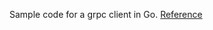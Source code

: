 Sample code for a grpc client in Go. [Reference](https://tutorialedge.net/golang/go-grpc-beginners-tutorial/)
